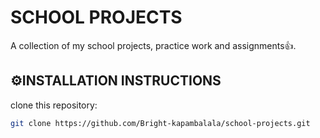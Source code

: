 
# SCHOOL PROJECTS
A collection of my school projects, practice work and assignments👍.

## ⚙INSTALLATION INSTRUCTIONS
clone this repository:

```bash
git clone https://github.com/Bright-kapambalala/school-projects.git
